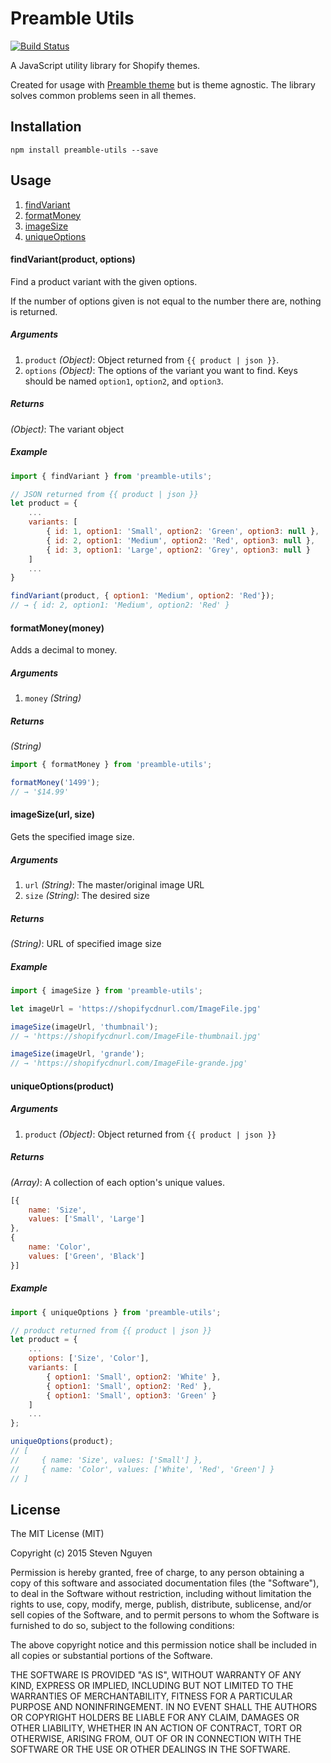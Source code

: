 Preamble Utils
============================
[![Build Status](https://travis-ci.org/sdn90/preamble-utils.svg?branch=master)](https://travis-ci.org/sdn90/preamble-utils)

A JavaScript utility library for Shopify themes.

Created for usage with [Preamble theme](https://github.com/sdn90/preamble) but is theme agnostic. The library solves common problems seen in all themes.

## Installation
`npm install preamble-utils --save`

## Usage

1. [findVariant](#findvariantproductoptions)
2. [formatMoney](#formatmoneymoney)
3. [imageSize](#imagesizeurl-size)
4. [uniqueOptions](#uniqueoptionsproduct)

#### findVariant(product, options)
Find a product variant with the given options.

If the number of options given is not equal to the number there are, nothing is returned.

##### Arguments
1. `product` *(Object)*: Object returned from `{{ product | json }}`.
2. `options` *(Object)*: The options of the variant you want to find. Keys should be named `option1`, `option2`, and `option3`.

##### Returns
*(Object)*: The variant object

##### Example

```javascript
import { findVariant } from 'preamble-utils';

// JSON returned from {{ product | json }}
let product = {
	...
	variants: [
		{ id: 1, option1: 'Small', option2: 'Green', option3: null },
		{ id: 2, option1: 'Medium', option2: 'Red', option3: null },
		{ id: 3, option1: 'Large', option2: 'Grey', option3: null }
	]
	...
}

findVariant(product, { option1: 'Medium', option2: 'Red'});
// → { id: 2, option1: 'Medium', option2: 'Red' } 
```

#### formatMoney(money)
Adds a decimal to money.

##### Arguments
1. `money` *(String)*

##### Returns
*(String)*

```javascript
import { formatMoney } from 'preamble-utils';

formatMoney('1499');
// → '$14.99'
```

#### imageSize(url, size)
Gets the specified image size.

##### Arguments
1. `url` *(String)*: The master/original image URL
2. `size` *(String)*: The desired size

##### Returns
*(String)*: URL of specified image size

##### Example
```javascript
import { imageSize } from 'preamble-utils';

let imageUrl = 'https://shopifycdnurl.com/ImageFile.jpg'

imageSize(imageUrl, 'thumbnail');
// → 'https://shopifycdnurl.com/ImageFile-thumbnail.jpg'

imageSize(imageUrl, 'grande');
// → 'https://shopifycdnurl.com/ImageFile-grande.jpg'
```

#### uniqueOptions(product)

##### Arguments
1. `product` *(Object)*: Object returned from `{{ product | json }}`

##### Returns
*(Array)*: A collection of each option's unique values.

```javascript
[{ 
	name: 'Size',
	values: ['Small', 'Large']
},
{ 
	name: 'Color',
	values: ['Green', 'Black']
}]
```

##### Example

```javascript
import { uniqueOptions } from 'preamble-utils';

// product returned from {{ product | json }}
let product = {
	...
	options: ['Size', 'Color'],
	variants: [
		{ option1: 'Small', option2: 'White' },
		{ option1: 'Small', option2: 'Red' },
		{ option1: 'Small', option3: 'Green' }
	]
	...
};

uniqueOptions(product);
// [
//     { name: 'Size', values: ['Small'] },
//     { name: 'Color', values: ['White', 'Red', 'Green'] }
// ]
```

## License
The MIT License (MIT)

Copyright (c) 2015 Steven Nguyen

Permission is hereby granted, free of charge, to any person obtaining a copy
of this software and associated documentation files (the "Software"), to deal
in the Software without restriction, including without limitation the rights
to use, copy, modify, merge, publish, distribute, sublicense, and/or sell
copies of the Software, and to permit persons to whom the Software is
furnished to do so, subject to the following conditions:

The above copyright notice and this permission notice shall be included in
all copies or substantial portions of the Software.

THE SOFTWARE IS PROVIDED "AS IS", WITHOUT WARRANTY OF ANY KIND, EXPRESS OR
IMPLIED, INCLUDING BUT NOT LIMITED TO THE WARRANTIES OF MERCHANTABILITY,
FITNESS FOR A PARTICULAR PURPOSE AND NONINFRINGEMENT. IN NO EVENT SHALL THE
AUTHORS OR COPYRIGHT HOLDERS BE LIABLE FOR ANY CLAIM, DAMAGES OR OTHER
LIABILITY, WHETHER IN AN ACTION OF CONTRACT, TORT OR OTHERWISE, ARISING FROM,
OUT OF OR IN CONNECTION WITH THE SOFTWARE OR THE USE OR OTHER DEALINGS IN
THE SOFTWARE.
